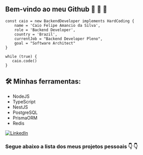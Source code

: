 ## Bem-vindo ao meu Github :wave: :wave: 🚀

```
const caio = new BackendDeveloper implements HardCoding {
    name = 'Caio Felipe Amancio da Silva',
    role = 'Backend Developer',
    country = 'Brazil',
    currentJob = "Backend Developer Pleno",
    goal = "Software Architect"
}

while (true) {
   caio.code()
}
```

## 🛠️ Minhas ferramentas:
* NodeJS
* TypeScript
* NestJS
* PostgreSQL
* PrismaORM
* Redis

[![LinkedIn](https://img.shields.io/badge/LinkedIn-0077B5?style=for-the-badge&logo=linkedin&logoColor=white)](https://www.linkedin.com/in/devcaiofelipe/)

### Segue abaixo a lista dos meus projetos pessoais :point_down: :point_down:
